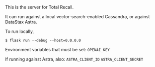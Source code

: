 This is the server for Total Recall.

It can run against a local vector-search-enabled Cassandra, or against DataStax Astra.

To run locally, 

`$ flask run --debug --host=0.0.0.0`

Environment variables that must be set:
`OPENAI_KEY`

If running against Astra, also:
`ASTRA_CLIENT_ID`
`ASTRA_CLIENT_SECRET`
